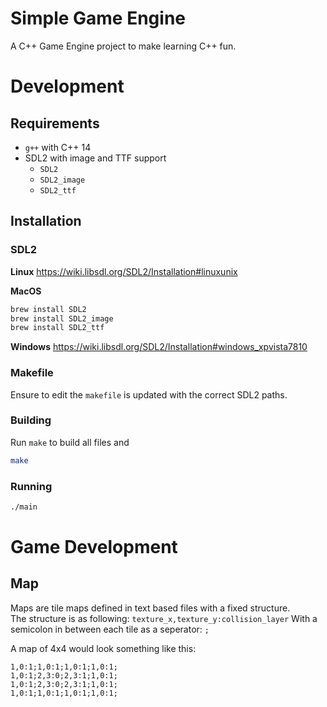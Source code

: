 # Simple Game Engine
A C++ Game Engine project to make learning C++ fun.


# Development
## Requirements

- `g++` with C++ 14
- SDL2 with image and TTF support
    - `SDL2`
    - `SDL2_image`
    - `SDL2_ttf`

## Installation

### SDL2

__Linux__
https://wiki.libsdl.org/SDL2/Installation#linuxunix

__MacOS__
```bash
brew install SDL2
brew install SDL2_image
brew install SDL2_ttf
```

__Windows__
https://wiki.libsdl.org/SDL2/Installation#windows_xpvista7810


### Makefile
Ensure to edit the `makefile` is updated with the correct SDL2 paths.


### Building

Run `make` to build all files and 

```bash
make
```

### Running
```bash
./main
```


# Game Development

## Map

Maps are tile maps defined in text based files with a fixed structure. \
The structure is as following: `texture_x,texture_y:collision_layer`
With a semicolon in between each tile as a seperator: `;`

A map of 4x4 would look something like this:
```
1,0:1;1,0:1;1,0:1;1,0:1;
1,0:1;2,3:0;2,3:1;1,0:1;
1,0:1;2,3:0;2,3:1;1,0:1;
1,0:1;1,0:1;1,0:1;1,0:1;
```
